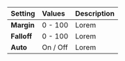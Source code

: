 | Setting     | Values   | Description |
| :---------- | :------- | :---------- |
| **Margin**  | 0 - 100  | Lorem |
| **Falloff** | 0 - 100  | Lorem |
| **Auto**    | On / Off | Lorem |

